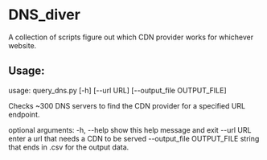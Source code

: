 # DNS_diver
A collection of scripts figure out which CDN provider works for whichever website. 
## Usage:
usage: query_dns.py [-h] [--url URL] [--output_file OUTPUT_FILE]

Checks ~300 DNS servers to find the CDN provider for a specified URL endpoint.

optional arguments:
  -h, --help            show this help message and exit
  --url URL             enter a url that needs a CDN to be served
  --output_file OUTPUT_FILE
                        string that ends in .csv for the output data.
